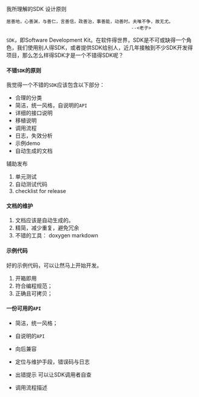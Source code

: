   我所理解的SDK 设计原则



```
居善地，心善渊，与善仁，言善信，政善治，事善能，动善时。夫唯不争，故无尤。
                                              --<老子>
```



`SDK`，即Software Development Kit。在软件得世界，SDK是不可或缺得一个角色，我们使用别人得SDK，或者提供SDK给别人，近几年接触到不少SDK开发得项目，那么怎么样得SDK才是一个不错得SDK呢？



#### 不错`SDK`的原则

我觉得一个不错的`SDK`应该包含以下部分：

- 合理的分类
- 简洁，统一风格，自说明的`API`
- 详细的接口说明
- 移植说明
- 调用流程
- 日志，失效分析
- 示例demo
- 自动生成的文档



辅助发布

1. 单元测试
2. 自动测试代码
3. checklist   for release



#### 文档的维护

1. 文档应该是自动生成的。
2. 精简，减少重复，避免冗余
3. 不错的工具： doxygen markdown

#### 示例代码

好的示例代码，可以让然马上开始开发。

1. 开箱即用
2. 符合编程规范；
3. 正确且可拷贝；

#### 一份可用的`API`

- 简洁，统一风格；

- 自说明的`API`

- 向后兼容

- 定位与维护手段，错误码与日志

- 出错提示  可以让SDK调用者自查

- 调用流程描述







